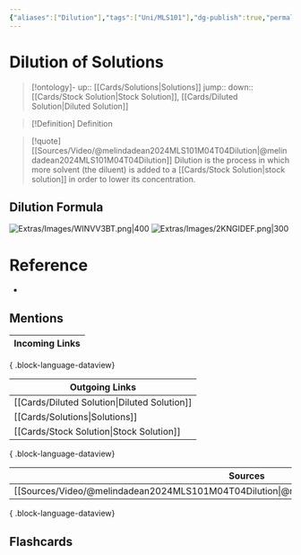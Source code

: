 ```yaml
---
{"aliases":["Dilution"],"tags":["Uni/MLS101"],"dg-publish":true,"permalink":"/cards/dilution-of-solutions/","dgPassFrontmatter":true}
---
```


# Dilution of Solutions

> [!ontology]-
> up:: [[Cards/Solutions\|Solutions]]
> jump:: 
> down:: [[Cards/Stock Solution\|Stock Solution]], [[Cards/Diluted Solution\|Diluted Solution]]

> [!Definition] Definition

> [!quote] [[Sources/Video/@melindadean2024MLS101M04T04Dilution\|@melindadean2024MLS101M04T04Dilution]]
> Dilution is the process in which more solvent (the diluent) is added to a [[Cards/Stock Solution\|stock solution]] in order to lower its concentration.

## Dilution Formula

![Extras/Images/WINVV3BT.png|400](/img/user/Extras/Images/WINVV3BT.png)
![Extras/Images/2KNGIDEF.png|300](/img/user/Extras/Images/2KNGIDEF.png)

# Reference

- 

## Mentions

| Incoming Links |
| -------------- |

{ .block-language-dataview}

| Outgoing Links                                  |
| ----------------------------------------------- |
| [[Cards/Diluted Solution\|Diluted Solution]] |
| [[Cards/Solutions\|Solutions]]               |
| [[Cards/Stock Solution\|Stock Solution]]     |

{ .block-language-dataview}

| Sources                                                                                         |
| ----------------------------------------------------------------------------------------------- |
| [[Sources/Video/@melindadean2024MLS101M04T04Dilution\|@melindadean2024MLS101M04T04Dilution]] |

{ .block-language-dataview}

## Flashcards